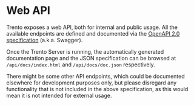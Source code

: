# Web API

Trento exposes a web API, both for internal and public usage. All the available endpoints are defined and documented via the [OpenAPI 2.0 specification](https://swagger.io/specification/v2/) (a.k.a. Swagger).

Once the Trento Server is running, the automatically generated documentation page and the JSON specification can be browsed at `/api/docs/index.html` and `/api/docs/doc.json` respectively.

There might be some other API endpoints, which could be documented elsewhere for development purposes only, but please disregard any functionality that is not included in the above specification, as this would mean it is not intended for external usage.
